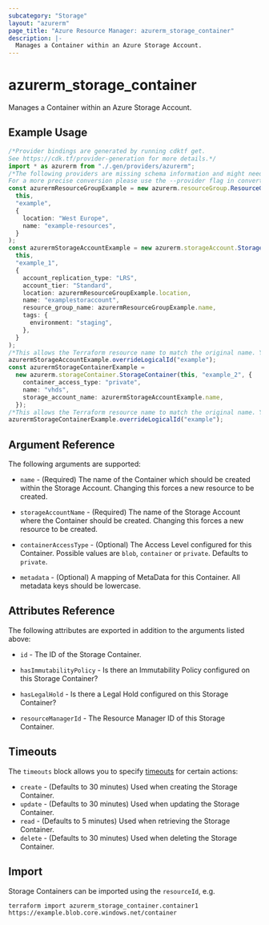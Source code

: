 ```yaml
---
subcategory: "Storage"
layout: "azurerm"
page_title: "Azure Resource Manager: azurerm_storage_container"
description: |-
  Manages a Container within an Azure Storage Account.
---
```


# azurerm\_storage\_container

Manages a Container within an Azure Storage Account.

## Example Usage

```typescript
/*Provider bindings are generated by running cdktf get.
See https://cdk.tf/provider-generation for more details.*/
import * as azurerm from "./.gen/providers/azurerm";
/*The following providers are missing schema information and might need manual adjustments to synthesize correctly: azurerm.
For a more precise conversion please use the --provider flag in convert.*/
const azurermResourceGroupExample = new azurerm.resourceGroup.ResourceGroup(
  this,
  "example",
  {
    location: "West Europe",
    name: "example-resources",
  }
);
const azurermStorageAccountExample = new azurerm.storageAccount.StorageAccount(
  this,
  "example_1",
  {
    account_replication_type: "LRS",
    account_tier: "Standard",
    location: azurermResourceGroupExample.location,
    name: "examplestoraccount",
    resource_group_name: azurermResourceGroupExample.name,
    tags: {
      environment: "staging",
    },
  }
);
/*This allows the Terraform resource name to match the original name. You can remove the call if you don't need them to match.*/
azurermStorageAccountExample.overrideLogicalId("example");
const azurermStorageContainerExample =
  new azurerm.storageContainer.StorageContainer(this, "example_2", {
    container_access_type: "private",
    name: "vhds",
    storage_account_name: azurermStorageAccountExample.name,
  });
/*This allows the Terraform resource name to match the original name. You can remove the call if you don't need them to match.*/
azurermStorageContainerExample.overrideLogicalId("example");

```

## Argument Reference

The following arguments are supported:

*   `name` - (Required) The name of the Container which should be created within the Storage Account. Changing this forces a new resource to be created.

*   `storageAccountName` - (Required) The name of the Storage Account where the Container should be created. Changing this forces a new resource to be created.

*   `containerAccessType` - (Optional) The Access Level configured for this Container. Possible values are `blob`, `container` or `private`. Defaults to `private`.

*   `metadata` - (Optional) A mapping of MetaData for this Container. All metadata keys should be lowercase.

## Attributes Reference

The following attributes are exported in addition to the arguments listed above:

*   `id` - The ID of the Storage Container.

*   `hasImmutabilityPolicy` - Is there an Immutability Policy configured on this Storage Container?

*   `hasLegalHold` - Is there a Legal Hold configured on this Storage Container?

*   `resourceManagerId` - The Resource Manager ID of this Storage Container.

## Timeouts

The `timeouts` block allows you to specify [timeouts](https://www.terraform.io/language/resources/syntax#operation-timeouts) for certain actions:

* `create` - (Defaults to 30 minutes) Used when creating the Storage Container.
* `update` - (Defaults to 30 minutes) Used when updating the Storage Container.
* `read` - (Defaults to 5 minutes) Used when retrieving the Storage Container.
* `delete` - (Defaults to 30 minutes) Used when deleting the Storage Container.

## Import

Storage Containers can be imported using the `resourceId`, e.g.

```shell
terraform import azurerm_storage_container.container1 https://example.blob.core.windows.net/container
```
